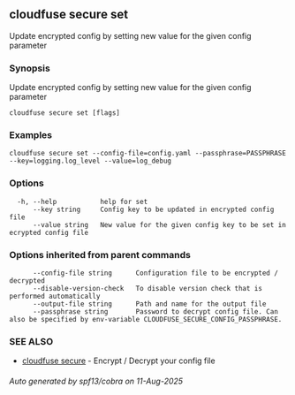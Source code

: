 ## cloudfuse secure set

Update encrypted config by setting new value for the given config parameter

### Synopsis

Update encrypted config by setting new value for the given config parameter

```
cloudfuse secure set [flags]
```

### Examples

```
cloudfuse secure set --config-file=config.yaml --passphrase=PASSPHRASE --key=logging.log_level --value=log_debug
```

### Options

```
  -h, --help           help for set
      --key string     Config key to be updated in encrypted config file
      --value string   New value for the given config key to be set in ecrypted config file
```

### Options inherited from parent commands

```
      --config-file string      Configuration file to be encrypted / decrypted
      --disable-version-check   To disable version check that is performed automatically
      --output-file string      Path and name for the output file
      --passphrase string       Password to decrypt config file. Can also be specified by env-variable CLOUDFUSE_SECURE_CONFIG_PASSPHRASE.
```

### SEE ALSO

* [cloudfuse secure](cloudfuse_secure.md)	 - Encrypt / Decrypt your config file

###### Auto generated by spf13/cobra on 11-Aug-2025
